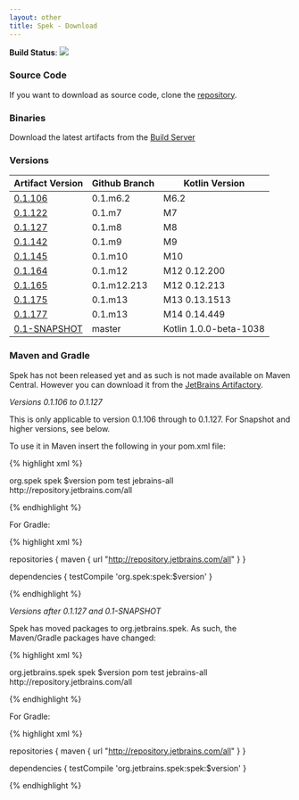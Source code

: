 ```yaml
---
layout: other
title: Spek - Download
---
```


**Build Status**:
<a href="http://teamcity.jetbrains.com/viewType.html?buildTypeId=Spek_BuildAndTests">
<img src="http://teamcity.jetbrains.com/app/rest/builds/buildType:(id:Spek_BuildAndTests)/statusIcon"/>
</a>

### Source Code

If you want to download as source code, clone the [repository](https://github.com/jetbrains/spek).

### Binaries

Download the latest artifacts from the [Build Server](http://teamcity.jetbrains.com/viewType.html?buildTypeId=Spek_BuildAndTests)

### Versions

| Artifact Version | Github Branch | Kotlin Version |
| ---------------- | ------------- | -------------- |
| [0.1.106](http://repository.jetbrains.com/simple/spek/org/spek/spek/0.1.106) | 0.1.m6.2 | M6.2 |
| [0.1.122](http://repository.jetbrains.com/simple/spek/org/spek/spek/0.1.122) | 0.1.m7 | M7 |
| [0.1.127](http://repository.jetbrains.com/simple/spek/org/spek/spek/0.1.127) | 0.1.m8 | M8 |
| [0.1.142](http://repository.jetbrains.com/simple/spek/org/jetbrains/spek/spek/0.1.142) | 0.1.m9 | M9 | 
| [0.1.145](http://repository.jetbrains.com/simple/spek/org/jetbrains/spek/spek/0.1.145) | 0.1.m10 | M10 | 
| [0.1.164](http://repository.jetbrains.com/simple/spek/org/jetbrains/spek/spek/0.1.164) | 0.1.m12 | M12 0.12.200 | 
| [0.1.165](http://repository.jetbrains.com/simple/spek/org/jetbrains/spek/spek/0.1.165) | 0.1.m12.213 | M12 0.12.213|  
| [0.1.175](http://repository.jetbrains.com/simple/spek/org/jetbrains/spek/spek/0.1.175) | 0.1.m13 | M13 0.13.1513 | 
| [0.1.177](http://repository.jetbrains.com/simple/spek/org/jetbrains/spek/spek/0.1.177) | 0.1.m13 | M14 0.14.449 | 
| [0.1-SNAPSHOT](http://repository.jetbrains.com/simple/spek/org/jetbrains/spek/spek/0.1-SNAPSHOT) | master | Kotlin 1.0.0-beta-1038 |

### Maven and Gradle

Spek has not been released yet and as such is not made available on Maven Central. However you can download it from the [JetBrains Artifactory](http://repository.jetbrains.com).

*Versions 0.1.106 to 0.1.127*

This is only applicable to version 0.1.106 through to 0.1.127. For Snapshot and higher versions, see below. 

To use it in Maven insert the following in your pom.xml file:


{% highlight xml %}
 
 <dependency>
    <groupId>org.spek</groupId>
    <artifactId>spek</artifactId>
    <version>$version</version>
    <type>pom</type>
    <scope>test</scope>
 </dependency>

 <repositories>
    <repository>
      <id>jebrains-all</id>
      <url>http://repository.jetbrains.com/all</url>
    </repository>
  </repositories>

{% endhighlight %}


For Gradle:

{% highlight xml %}

repositories {
    maven {
        url "http://repository.jetbrains.com/all"
    }
}

dependencies {
    testCompile 'org.spek:spek:$version'
}

{% endhighlight %}


*Versions after 0.1.127 and 0.1-SNAPSHOT*

Spek has moved packages to org.jetbrains.spek. As such, the Maven/Gradle packages have changed:

{% highlight xml %}
 
 <dependency>
    <groupId>org.jetbrains.spek</groupId>
    <artifactId>spek</artifactId>
    <version>$version</version>
    <type>pom</type>
    <scope>test</scope>
 </dependency>

 <repositories>
    <repository>
      <id>jebrains-all</id>
      <url>http://repository.jetbrains.com/all</url>
    </repository>
  </repositories>

{% endhighlight %}


For Gradle:

{% highlight xml %}

repositories {
    maven {
        url "http://repository.jetbrains.com/all"
    }
}

dependencies {
    testCompile 'org.jetbrains.spek:spek:$version'
}

{% endhighlight %}
